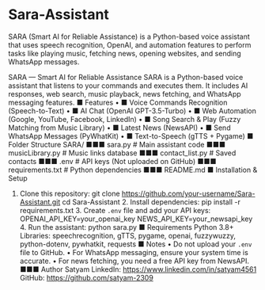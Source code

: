 # Sara-Assistant
SARA (Smart AI for Reliable Assistance) is a Python-based voice assistant that uses speech recognition, OpenAI, and automation features to perform tasks like playing music, fetching news, opening websites, and sending WhatsApp messages.

 SARA — Smart AI for Reliable Assistance
SARA is a Python-based voice assistant that listens to your commands and executes them. It
includes AI responses, web search, music playback, news fetching, and WhatsApp messaging
features.
■ Features
• ■ Voice Commands Recognition (Speech-to-Text)
• ■ AI Chat (OpenAI GPT-3.5-Turbo)
• ■ Web Automation (Google, YouTube, Facebook, LinkedIn)
• ■ Song Search & Play (Fuzzy Matching from Music Library)
• ■ Latest News (NewsAPI)
• ■ Send WhatsApp Messages (PyWhatKit)
• ■ Text-to-Speech (gTTS + Pygame)
■ Folder Structure
SARA/ ■■■ sara.py # Main assistant code ■■■ musicLibrary.py # Music
links database ■■■ contact_list.py # Saved contacts ■■■ .env # API keys
(Not uploaded on GitHub) ■■■ requirements.txt # Python dependencies ■■■
README.md
■ Installation & Setup
1. Clone this repository: git clone
https://github.com/your-username/Sara-Assistant.git cd Sara-Assistant 2.
Install dependencies: pip install -r requirements.txt 3. Create `.env`
file and add your API keys: OPENAI_API_KEY=your_openai_key
NEWS_API_KEY=your_newsapi_key 4. Run the assistant: python sara.py
■ Requirements
Python 3.8+ Libraries: speechrecognition, gTTS, pygame, openai,
fuzzywuzzy, python-dotenv, pywhatkit, requests
■ Notes
• Do not upload your `.env` file to GitHub.
• For WhatsApp messaging, ensure your system time is accurate.
• For news fetching, you need a free API key from NewsAPI.
■■■ Author
Satyam LinkedIn: https://www.linkedin.com/in/satyam4561 GitHub: https://github.com/satyam-2309
